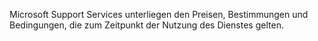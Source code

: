 Microsoft Support Services unterliegen den Preisen, Bestimmungen und Bedingungen, die zum Zeitpunkt der Nutzung des Dienstes gelten.